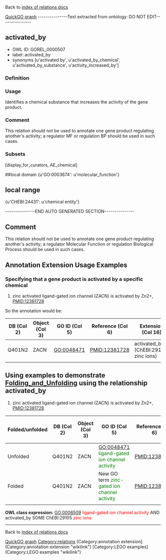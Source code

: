 Back to [index of relations docs](https://github.com/geneontology/annotation_extensions/tree/master/doc)

[QuickGO graph](www.ebi.ac.uk/QuickGO/AnnotationExtensionRelations.html)
---------------Text extracted from ontology: DO NOT EDIT---------------

## activated_by
* OWL ID: GOREL_0000507
* label: activated_by
* synonyms
[u'activated by', u'activated_by_chemical', u'activated_by_substance', u'activity_increased_by']

### Definition


### Usage
Identifies a chemical substance that increases the activity of the gene product.

### Comment
This relation should not be used to annotate one gene product regulating another's activity; a regulator MF or regulation BP should be used in such cases.

### Subsets
[display_for_curators, AE_chemical]

##local domain
{u'GO:0003674': u'molecular_function'}

## local range
{u'CHEBI:24431': u'chemical entity'}

---------------END AUTO GENERATED SECTION---------------













Comment
-------

This relation should not be used to annotate one gene product regulating another's activity; a regulator Molecular Function or regulation Biological Process should be used in such cases.

Annotation Extension Usage Examples
-----------------------------------

### Specifying that a gene product is activated by a specific chemical

1. zinc activated ligand-gated ion channel (ZACN) is activated by Zn2+, <PMID:12381728>

So the annotation would be:

| DB (Col 2) | Object (Col 3) | GO ID (Col 5) | Reference (Col 6) | Extension (Col 16)                     |
|------------|----------------|---------------|-------------------|----------------------------------------|
| Q401N2     | ZACN           | <GO:0048471>  | <PMID:12381728>   | activated\_by (ChEBI:29105, zinc ions) |
||

Using examples to demonstrate [Folding\_and\_Unfolding](Folding_and_Unfolding "wikilink") using the relationship activated\_by
------------------------------------------------------------------------------------------------------------------------------

1. zinc activated ligand-gated ion channel (ZACN) is activated by Zn2+, <PMID:12381728>

| Folded/unfolded | DB (Col 2) | Object (Col 3) | GO ID (Col 5)                                                                   | Reference (Col 6) | Extension (Col 16)                                                      | Parent terms for new folded GO term                                                 |
|-----------------|------------|----------------|---------------------------------------------------------------------------------|-------------------|-------------------------------------------------------------------------|-------------------------------------------------------------------------------------|
| Unfolded        | Q401N2     | ZACN           | <GO:0048471> <span style="color:green">ligand-gated ion channel activity</span> | <PMID:12381728>   | activated\_by (ChEBI:29105, <span style="color:green">zinc ions</span>) |                                                                                     |
| Folded          | Q401N2     | ZACN           | New GO term <span style="color:green">zinc-gated ion channel activity</span>    | <PMID:12381728>   |                                                                         | is\_a <GO:0048471> <span style="color:red">ligand-gated ion channel activity</span> |
||

**OWL class expression:** <GO:0006509> <span style="color:red">ligand-gated ion channel activity</span> AND activated\_by SOME ChEBI:29105 <span style="color:red">zinc ions</span>

------------------------------------------------------------------------

Back to [index of relations docs](https://github.com/geneontology/annotation_extensions/tree/master/doc)

[QuickGO graph](www.ebi.ac.uk/QuickGO/AnnotationExtensionRelations.html)
<Category:relations> [Category:annotation extension](Category:annotation extension "wikilink") [Category:LEGO examples](Category:LEGO examples "wikilink")
